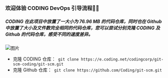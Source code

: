 ### 欢迎体验 CODING DevOps 引导流程👏👏

##### CODING 在此项目中放置了一大小为 76.96 MB 的代码仓库，同时也在 Github 中放置了大小及文件数完全相同的代码仓库，您可以尝试分别克隆 CODING 及 Github 的代码仓库，感受不同的速度差异。
![图片](https://coding-net-production-file-ci.codehub.cn/3cedb0e0-fefe-11ea-b7c6-479edf7bcd61.gif?sign=iyFSH6xqv0CN4WQtrxePHI6IDedhPTEyNTcyNDI1OTkmaz1BS0lEYXk4M2xGbWFTNlk0TFRkek1WTzFTZFpPeUpTTk9ZcHImZT0xNjAxMjQyNzc1JnQ9MTYwMTAyNjc3NSZyPTQzNDA5NzYyJmY9LzNjZWRiMGUwLWZlZmUtMTFlYS1iN2M2LTQ3OWVkZjdiY2Q2MS5naWYmYj1jb2RpbmctbmV0LXByb2R1Y3Rpb24tZmlsZQ==)

- 克隆 CODING 仓库：``` git clone https://e.coding.net/codingcorp/git-scm-coding/git-scm.git```
- 克隆 Github 仓库：``` git clone https://github.com/Coding/git-scm.git```
